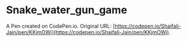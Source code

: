 # Snake_water_gun_game

A Pen created on CodePen.io. Original URL: [https://codepen.io/Shaifali-Jain/pen/KKjmOWj](https://codepen.io/Shaifali-Jain/pen/KKjmOWj).

